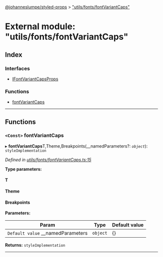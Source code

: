 [@johanneslumpe/styled-props](../README.md) > ["utils/fonts/fontVariantCaps"](../modules/_utils_fonts_fontvariantcaps_.md)

# External module: "utils/fonts/fontVariantCaps"

## Index

### Interfaces

* [IFontVariantCapsProps](../interfaces/_utils_fonts_fontvariantcaps_.ifontvariantcapsprops.md)

### Functions

* [fontVariantCaps](_utils_fonts_fontvariantcaps_.md#fontvariantcaps)

---

## Functions

<a id="fontvariantcaps"></a>

### `<Const>` fontVariantCaps

▸ **fontVariantCaps**T,Theme,Breakpoints(__namedParameters?: *`object`*): `styleImplementation`

*Defined in [utils/fonts/fontVariantCaps.ts:15](https://github.com/johanneslumpe/styled-props/blob/3abf398/src/utils/fonts/fontVariantCaps.ts#L15)*

**Type parameters:**

#### T 
#### Theme 
#### Breakpoints 
**Parameters:**

| Param | Type | Default value |
| ------ | ------ | ------ |
| `Default value` __namedParameters | `object` |  {} |

**Returns:** `styleImplementation`

___

